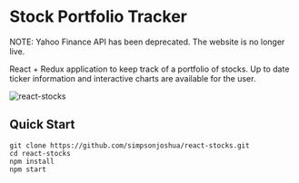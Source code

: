 # Stock Portfolio Tracker

NOTE: Yahoo Finance API has been deprecated. The website is no longer live.

React + Redux application to keep track of a portfolio of stocks. Up to date ticker information and interactive charts are available for the user.

![react-stocks](https://user-images.githubusercontent.com/31801558/34074576-42ecaf20-e280-11e7-8cde-90ecad2b1989.jpg)

## Quick Start
```
git clone https://github.com/simpsonjoshua/react-stocks.git
cd react-stocks
npm install
npm start
```